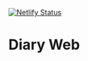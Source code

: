 [![Netlify Status](https://api.netlify.com/api/v1/badges/26cdcb40-9af7-4ef7-8ac8-c6072467d537/deploy-status)](https://eun-woong.netlify.app/)
# Diary Web

